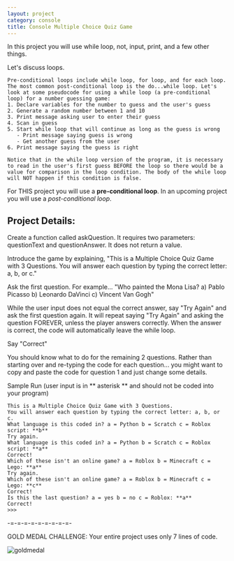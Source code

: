 ```yaml
---
layout: project
category: console
title: Console Multiple Choice Quiz Game
---
```

In this project you will use while loop, not, input, print, and a few other things.

Let's discuss loops.
```
Pre-conditional loops include while loop, for loop, and for each loop. The most common post-conditional loop is the do...while loop. Let's look at some pseudocode for using a while loop (a pre-conditional loop) for a number guessing game:
1. Declare variables for the number to guess and the user's guess
2. Generate a random number between 1 and 10
3. Print message asking user to enter their guess
4. Scan in guess
5. Start while loop that will continue as long as the guess is wrong
   - Print message saying guess is wrong
   - Get another guess from the user
6. Print message saying the guess is right

Notice that in the while loop version of the program, it is necessary to read in the user's first guess BEFORE the loop so there would be a value for comparison in the loop condition. The body of the while loop will NOT happen if this condition is false.
```

For THIS project you will use a **pre-conditional loop**. In an upcoming project you will use a *post-conditional loop*.

## Project Details:

Create a function called askQuestion. It requires two parameters: questionText and questionAnswer. It does not return a value.

Introduce the game by explaining, "This is a Multiple Choice Quiz Game with 3 Questions. You will answer each question by typing the correct letter: a, b, or c."

Ask the first question. For example... "Who painted the Mona Lisa? a) Pablo Picasso b) Leonardo DaVinci c) Vincent Van Gogh"

While the user input does not equal the correct answer, say "Try Again" and ask the first question again. It will repeat saying "Try Again" and asking the question FOREVER, unless the player answers correctly. When the answer is correct, the code will automatically leave the while loop.

Say "Correct"

You should know what to do for the remaining 2 questions. Rather than starting over and re-typing the code for each question... you might want to copy and paste the code for question 1 and just change some details.

Sample Run (user input is in ** asterisk ** and should not be coded into your program)
```
This is a Multiple Choice Quiz Game with 3 Questions.
You will answer each question by typing the correct letter: a, b, or c.
What language is this coded in? a = Python b = Scratch c = Roblox script: **b**
Try again.
What language is this coded in? a = Python b = Scratch c = Roblox script: **a**
Correct!
Which of these isn't an online game? a = Roblox b = Minecraft c = Lego: **a**
Try again.
Which of these isn't an online game? a = Roblox b = Minecraft c = Lego: **c**
Correct!
Is this the last question? a = yes b = no c = Roblox: **a**
Correct!
>>>
```
-=-=-=-=-=-=-=-=-=-

GOLD MEDAL CHALLENGE: Your entire project uses only 7 lines of code.

![goldmedal](/apcsp/console/threeQuestions.jpg)

